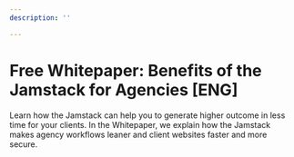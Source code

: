 ```yaml
---
description: ''

---
```


# Free Whitepaper: Benefits of the Jamstack for Agencies [ENG]

Learn how the Jamstack can help you to generate higher outcome in less time for your clients. In the Whitepaper, we explain how the Jamstack makes agency workflows leaner and client websites faster and more secure.
